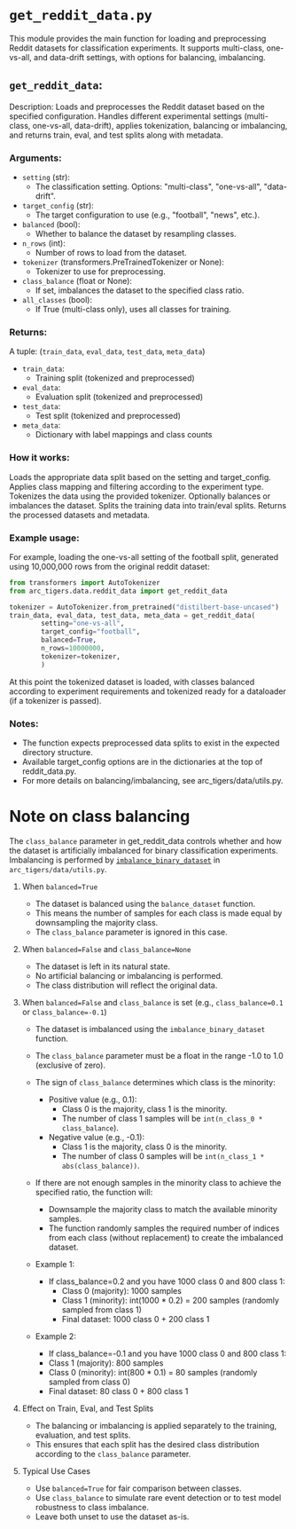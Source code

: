 # `get_reddit_data.py`

This module provides the main function for loading and preprocessing Reddit datasets for classification experiments. It supports multi-class, one-vs-all, and data-drift settings, with options for balancing, imbalancing.

## `get_reddit_data`:

Description: Loads and preprocesses the Reddit dataset based on the specified configuration. Handles different experimental settings (multi-class, one-vs-all, data-drift), applies tokenization, balancing or imbalancing, and returns train, eval, and test splits along with metadata.

### Arguments:

- `setting` (str):
  - The classification setting. Options: "multi-class", "one-vs-all", "data-drift".
- `target_config` (str):
  - The target configuration to use (e.g., "football", "news", etc.).
- `balanced` (bool):
  - Whether to balance the dataset by resampling classes.
- `n_rows` (int):
  - Number of rows to load from the dataset.
- `tokenizer` (transformers.PreTrainedTokenizer or None):
  - Tokenizer to use for preprocessing.
- `class_balance` (float or None):
  - If set, imbalances the dataset to the specified class ratio.
- `all_classes` (bool):
  - If True (multi-class only), uses all classes for training.

### Returns:

A tuple: (`train_data`, `eval_data`, `test_data`, `meta_data`)

- `train_data`:
  - Training split (tokenized and preprocessed)
- `eval_data`:
  - Evaluation split (tokenized and preprocessed)
- `test_data`:
  - Test split (tokenized and preprocessed)
- `meta_data`:
  - Dictionary with label mappings and class counts

### How it works:

Loads the appropriate data split based on the setting and target_config.
Applies class mapping and filtering according to the experiment type.
Tokenizes the data using the provided tokenizer.
Optionally balances or imbalances the dataset.
Splits the training data into train/eval splits.
Returns the processed datasets and metadata.

### Example usage:

For example, loading the one-vs-all setting of the football split, generated using 10,000,000 rows from the original reddit dataset:

```python
from transformers import AutoTokenizer
from arc_tigers.data.reddit_data import get_reddit_data

tokenizer = AutoTokenizer.from_pretrained("distilbert-base-uncased")
train_data, eval_data, test_data, meta_data = get_reddit_data(
        setting="one-vs-all",
        target_config="football",
        balanced=True,
        n_rows=10000000,
        tokenizer=tokenizer,
        )
```

At this point the tokenized dataset is loaded, with classes balanced according to experiment requirements and tokenized ready for a dataloader (if a tokenizer is passed).

### Notes:

- The function expects preprocessed data splits to exist in the expected directory structure.
- Available target_config options are in the dictionaries at the top of reddit_data.py.
- For more details on balancing/imbalancing, see arc_tigers/data/utils.py.

# Note on class balancing

The `class_balance` parameter in get_reddit_data controls whether and how the dataset is artificially imbalanced for binary classification experiments. Imbalancing is performed by [`imbalance_binary_dataset`](https://github.com/alan-turing-institute/ARC-TIGERS/blob/30-one-vs-all-classification/src/arc_tigers/data/utils.py#L35) in `arc_tigers/data/utils.py`.

1. When `balanced=True`
   - The dataset is balanced using the `balance_dataset` function.
   - This means the number of samples for each class is made equal by downsampling the majority class.
   - The `class_balance` parameter is ignored in this case.

2. When `balanced=False` and `class_balance=None`
   - The dataset is left in its natural state.
   - No artificial balancing or imbalancing is performed.
   - The class distribution will reflect the original data.

3. When `balanced=False` and `class_balance` is set (e.g., `class_balance=0.1` or c`lass_balance=-0.1`)
    - The dataset is imbalanced using the `imbalance_binary_dataset` function.
    - The `class_balance` parameter must be a float in the range -1.0 to 1.0 (exclusive of zero).
    - The sign of `class_balance` determines which class is the minority:
        - Positive value (e.g., 0.1):
          - Class 0 is the majority, class 1 is the minority.
          - The number of class 1 samples will be `int(n_class_0 * class_balance`).
        - Negative value (e.g., -0.1):
          - Class 1 is the majority, class 0 is the minority.
          - The number of class 0 samples will be `int(n_class_1 * abs(class_balance))`.
    - If there are not enough samples in the minority class to achieve the specified ratio, the function will:
        - Downsample the majority class to match the available minority samples.
        - The function randomly samples the required number of indices from each class (without replacement) to create the imbalanced dataset.

   - Example 1:
      - If class_balance=0.2 and you have 1000 class 0 and 800 class 1:
        - Class 0 (majority): 1000 samples
        - Class 1 (minority): int(1000 * 0.2) = 200 samples (randomly sampled from class 1)
        -    Final dataset: 1000 class 0 + 200 class 1
   - Example 2:
        - If class_balance=-0.1 and you have 1000 class 0 and 800 class 1:
        - Class 1 (majority): 800 samples
        - Class 0 (minority): int(800 * 0.1) = 80 samples (randomly sampled from class 0)
        - Final dataset: 80 class 0 + 800 class 1

4. Effect on Train, Eval, and Test Splits
    - The balancing or imbalancing is applied separately to the training, evaluation, and test splits.
    - This ensures that each split has the desired class distribution according to the `class_balance` parameter.

5. Typical Use Cases
    - Use `balanced=True` for fair comparison between classes.
   - Use `class_balance` to simulate rare event detection or to test model robustness to class imbalance.
    - Leave both unset to use the dataset as-is.
